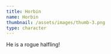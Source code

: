```yaml
---
title: Horbin
name: Horbin
thumbnail: /assets/images/thumb-3.png
type: character
---
```

He is a rogue halfling!